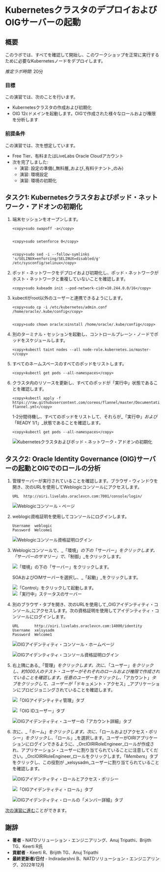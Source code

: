 # KubernetesクラスタのデプロイおよびOIGサーバーの起動

## 概要

このラボでは、すべてを確認して開始し、このワークショップを正常に実行するために必要なKubernetesノードをデプロイします。

_推定ラボ時間_: 20分

### 目標

この演習では、次のことを行います。

*   Kubernetesクラスタの作成および初期化
*   OIG 12cドメインを起動します。OIGで作成された様々なロールおよび権限を分析します

### 前提条件

この演習では、次を想定しています。

*   Free Tier、有料またはLiveLabs Oracle Cloudアカウント
*   次を完了しました:
    *   演習: 設定の準備(_無料層_および_有料テナント_のみ)
    *   演習: 環境設定
    *   演習: 環境の初期化

## タスク1: Kubernetesクラスタおよびポッド・ネットワーク・アドオンの初期化

1.  端末セッションをオープンします。
    
        <copy>sudo swapoff -a</copy>
        
    
        <copy>sudo setenforce 0</copy>
        
    
        <copy>sudo sed -i --follow-symlinks 's/SELINUX=enforcing/SELINUX=disabled/g' /etc/sysconfig/selinux</copy>
        
2.  ポッド・ネットワークをデプロイおよび初期化し、ポッド・ネットワークがホスト・ネットワークと重複していないことを確認します。
    
        <copy>sudo kubeadm init --pod-network-cidr=10.244.0.0/16</copy>
        
3.  kubectlがroot以外のユーザーと連携できるようにします。
    
        <copy>sudo cp -i /etc/kubernetes/admin.conf /home/oracle/.kube/config</copy>
        
    
        <copy>sudo chown oracle:oinstall /home/oracle/.kube/config</copy>
        
4.  別のターミナル・セッションを起動し、コントロールプレーン・ノードでポッドをスケジュールします。
    
        <copy>kubectl taint nodes --all node-role.kubernetes.io/master-</copy>
        
5.  すべてのネームスペースのすべてのポッドをリストします。
    
        <copy>kubectl get pods --all-namespaces</copy>
        
6.  クラスタ内のリソースを更新し、すべてのポッドが「実行中」状態であることを確認します。
    
        <copy>kubectl apply -f https://raw.githubusercontent.com/coreos/flannel/master/Documentation/kube-flannel.yml</copy>
        
    
    1-2分間待機し、すべてのポッドをリストして、それらが_「実行中」_および_「READY 1/1」_状態であることを確認します。
    
        <copy>kubectl get pods --all-namespaces</copy>
        
    
    ![Kubernetesクラスタおよびポッド・ネットワーク・アドオンの初期化](images/pods.png)
    

## タスク2: Oracle Identity Governance (OIG)サーバーの起動とOIGでのロールの分析

1.  管理サーバーが実行されていることを確認します。ブラウザ・ウィンドウを開き、次のURLを使用してWeblogicコンソールにアクセスします。
    
        URL  http://oiri.livelabs.oraclevcn.com:7001/console/login/
        
    
    ![Weblogicコンソール・ページ](images/weblogic-console.png)
    
2.  weblogic資格証明を使用してコンソールにログインします。
    
        Username  weblogic
        Password  Welcome1
        
    
    ![Weblogicコンソール資格証明ログイン](images/weblogic-credentials.png)
    
3.  Weblogicコンソールで、_「環境」_の下の_「サーバー」_をクリックします。「サーバーのサマリー」で、_「制御」_をクリックします。
    
    ![「環境」の下の「サーバー」をクリックします。](images/weblogic-server.png)
    
    SOAおよびOIMサーバーを選択し、_「起動」_をクリックします。
    
    ![「Control」をクリックして起動します。](images/control-server.png) ![「実行中」ステータスのサーバー](images/running-server.png)
    
4.  別のブラウザ・タブを開き、次のURLを使用して_OIGアイデンティティ・コンソール_にアクセスします。次の資格証明を使用してアイデンティティ・コンソールにログインします。
    
        URL       http://oiri.livelabs.oraclevcn.com:14000/identity
        Username  xelsysadm
        Password  Welcome1
        
    
    ![OIGアイデンティティ・コンソール・ホームページ](images/oig.png)
    
    ![OIGアイデンティティ・コンソール資格証明ログイン](images/oig-credentials.png)
    
5.  右上隅にある_「管理」_をクリックします。次に、_「ユーザー」_をクリックし、約1000人のテスト・ユーザーがそれぞれのロールおよび権限で作成されていることを確認します。任意のユーザーをクリックし、_「アカウント」_タブをクリックして、ユーザーが_「ドキュメント・アクセス」_アプリケーションにプロビジョニングされていることを確認します。
    
    ![「OIGアイデンティティ管理」タブ](images/users-oig.png)
    
    ![「OIG IDユーザー」タブ](images/display-users-oig.png)
    
    ![OIGアイデンティティ・ユーザーの「アカウント詳細」タブ](images/user-details-oig.png)
    
6.  次に、_「ホーム」_をクリックします。次に、_「ロールおよびアクセス・ポリシー」_をクリックし、_「ロール」_を選択します。ユーザーがOIRIアプリケーションにログインできるように、_OrclOIRIRoleEngineer_ロールが作成され、アプリケーション・ユーザーに割り当てられていることに注意してください。_OrclOIRIRoleEngineer_ロールをクリックします。「_Members_」タブをクリックし、この役割が _xelsysadm_ユーザーに割り当てられていることを確認します。
    
    ![OIGアイデンティティ・ロールとアクセス・ポリシー](images/roles-oig.png)
    
    ![「OIGアイデンティティ・ロール」タブ](images/display-roles-oig.png)
    
    ![OIGアイデンティティ・ロールの「メンバー詳細」タブ](images/members-role-oig.png)
    

[次の演習に進む](#next)ことができます。

## 謝辞

*   **著者** - NATDソリューション・エンジニアリング、Anuj Tripathi、Brijith TG、Keerti R氏
*   **貢献者** - Keerti R、Brijith TG、Anuj Tripathi
*   **最終更新者/日付** - Indiradarshni B、NATDソリューション・エンジニアリング、2022年12月